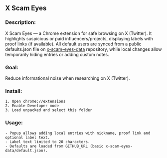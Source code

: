 ## X Scam Eyes
### Description:
X Scam Eyes — a Chrome extension for safe browsing on X (Twitter). 
It highlights suspicious or paid influencers/projects, displaying labels with proof links (if available). 
All default users are synced from a public defaults.json file on [x-scam-eyes-data](https://github.com/nonhash/x-scam-eyes-data) repository, while local changes allow temporarily hiding entries or adding custom notes.

### Goal: 
Reduce informational noise when researching on X (Twitter).

### Install:
```text
1. Open chrome://extensions
2. Enable Developer mode
3. Load unpacked and select this folder
```

### Usage:
```text
- Popup allows adding local entries with nickname, proof link and optional label text.
- Label text limited to 20 characters.
- Defaults are loaded from GITHUB_URL (basic x-scam-eyes-data/default.json).
```
